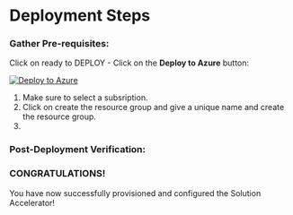 # Deployment Steps

### Gather Pre-requisites:

Click on ready to DEPLOY - Click on the **Deploy to Azure** button:

[![Deploy to Azure](https://aka.ms/deploytoazurebutton)](https://portal.azure.com/#create/Microsoft.Template/uri/https%3A%2F%2Fraw.githubusercontent.com%2FCloudLabsAI-Azure%2FSolution-Accelerators%2Fmain%2FAI-Powered-Insurance-Claims-Automation-Solution-Accelerator%2Ftemplates%2Fdeploy-01.json)

1. Make sure to select a subsription.
2. Click on create the resource group and give a unique name and create the resource group.
3. 
### Post-Deployment Verification:




### CONGRATULATIONS! 

You have now successfully provisioned and configured the Solution Accelerator!
